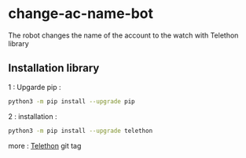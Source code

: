 # change-ac-name-bot
The robot changes the name of the account to the watch with Telethon library
## Installation library
1 : Upgarde pip :
```bash
python3 -m pip install --upgrade pip
```
2 : installation :
```bash
python3 -m pip install --upgrade telethon
```

more :
[Telethon](https://docs.telethon.dev/en/stable/)
git tag <Telethon>
